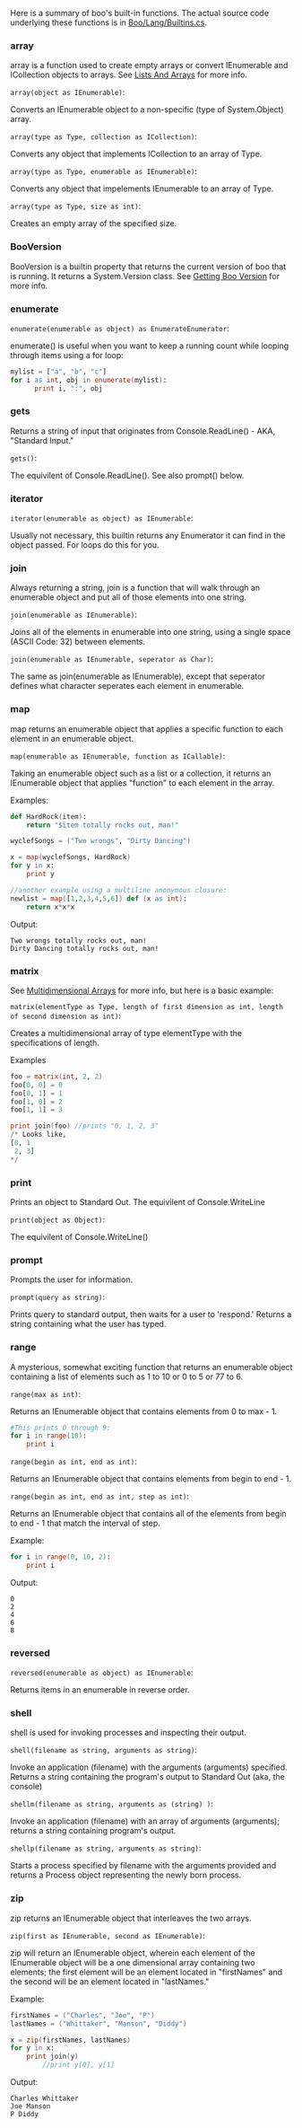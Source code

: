 Here is a summary of boo's built-in functions. The actual source code underlying these functions is in [Boo/Lang/Builtins.cs](https://github.com/bamboo/boo/blob/master/src/Boo.Lang/Builtins.cs).

### array

array is a function used to create empty arrays or convert IEnumerable and ICollection objects to arrays. See [Lists And Arrays](https://github.com/bamboo/boo/wiki/Lists-And-Arrays) for more info.

`array(object as IEnumerable)`:

Converts an IEnumerable object to a non-specific (type of System.Object) array.

`array(type as Type, collection as ICollection)`:

Converts any object that implements ICollection to an array of Type.

`array(type as Type, enumerable as IEnumerable)`:

Converts any object that impelements IEnumerable to an array of Type.

`array(type as Type, size as int)`:

Creates an empty array of the specified size.

### BooVersion

BooVersion is a builtin property that returns the current version of boo that is running. It returns a System.Version class. See [Getting Boo Version](https://github.com/bamboo/boo/wiki/Getting-Boo-Version) for more info.

### enumerate

`enumerate(enumerable as object) as EnumerateEnumerator`:

enumerate() is useful when you want to keep a running count while looping through items using a for loop:

```boo
mylist = ["a", "b", "c"]
for i as int, obj in enumerate(mylist):
      print i, ":", obj
```

### gets

Returns a string of input that originates from Console.ReadLine() - AKA, "Standard Input."

`gets()`:

The equivilent of Console.ReadLine(). See also prompt() below.

### iterator

`iterator(enumerable as object) as IEnumerable`:

Usually not necessary, this builtin returns any Enumerator it can find in the object passed. For loops do this for you.

### join

Always returning a string, join is a function that will walk through an enumerable object and put all of those elements into one string.

`join(enumerable as IEnumerable)`:

Joins all of the elements in enumerable into one string, using a single space (ASCII Code: 32) between elements.

`join(enumerable as IEnumerable, seperator as Char)`:

The same as join(enumerable as IEnumerable), except that seperator defines what character seperates each element in enumerable.

### map

map returns an enumerable object that applies a specific function to each element in an enumerable object.

`map(enumerable as IEnumerable, function as ICallable)`:

Taking an enumerable object such as a list or a collection, it returns an IEnumerable object that applies "function" to each element in the array.

Examples:
```boo
def HardRock(item):
    return "$item totally rocks out, man!"

wyclefSongs = ("Two wrongs", "Dirty Dancing")

x = map(wyclefSongs, HardRock)
for y in x:
    print y

//another example using a multiline anonymous closure:
newlist = map([1,2,3,4,5,6]) def (x as int):
    return x*x*x
```
Output:
```
Two wrongs totally rocks out, man!
Dirty Dancing totally rocks out, man!
```

### matrix

See [Multidimensional Arrays](https://github.com/bamboo/boo/wiki/Multidimensional-Arrays) for more info, but here is a basic example:

`matrix(elementType as Type, length of first dimension as int, length of second dimension as int)`:

Creates a multidimensional array of type elementType with the specifications of length.

Examples
```boo
foo = matrix(int, 2, 2)
foo[0, 0] = 0
foo[0, 1] = 1
foo[1, 0] = 2
foo[1, 1] = 3

print join(foo) //prints "0, 1, 2, 3"
/* Looks like,
[0, 1
 2, 3]
*/
```

### print

Prints an object to Standard Out. The equivilent of Console.WriteLine

`print(object as Object)`:

The equivilent of Console.WriteLine()

### prompt

Prompts the user for information.

`prompt(query as string)`:

Prints query to standard output, then waits for a user to 'respond.' Returns a string containing what the user has typed.

### range

A mysterious, somewhat exciting function that returns an enumerable object containing a list of elements such as 1 to 10 or 0 to 5 or 77 to 6.

`range(max as int)`:

Returns an IEnumerable object that contains elements from 0 to max - 1.
```boo
#This prints 0 through 9:
for i in range(10):
    print i
```

`range(begin as int, end as int)`:

Returns an IEnumerable object that contains elements from begin to end - 1.

`range(begin as int, end as int, step as int)`:

Returns an IEnumerable object that contains all of the elements from begin to end - 1 that match the interval of step.

Example:
```boo
for i in range(0, 10, 2):
    print i
```
Output:
```
0
2
4
6
8
```

### reversed

`reversed(enumerable as object) as IEnumerable`:

Returns items in an enumerable in reverse order.

### shell

shell is used for invoking processes and inspecting their output.

`shell(filename as string, arguments as string)`:

Invoke an application (filename) with the arguments (arguments) specified. Returns a string containing the program's output to Standard Out (aka, the console)

`shellm(filename as string, arguments as (string) )`:

Invoke an application (filename) with an array of arguments (arguments); returns a string containing program's output.

`shellp(filename as string, arguments as string)`:

Starts a process specified by filename with the arguments provided and returns a Process object representing the newly born process.

### zip

zip returns an IEnumerable object that interleaves the two arrays.

`zip(first as IEnumerable, second as IEnumerable)`:

zip will return an IEnumerable object, wherein each element of the IEnumerable object will be a one dimensional array containing two elements; the first element will be an element located in "firstNames" and the second will be an element located in "lastNames."

Example:
```boo
firstNames = ("Charles", "Joe", "P")
lastNames = ("Whittaker", "Manson", "Diddy")

x = zip(firstNames, lastNames)
for y in x:
    print join(y)
        //print y[0], y[1]
```
Output:
```
Charles Whittaker
Joe Manson
P Diddy
```

